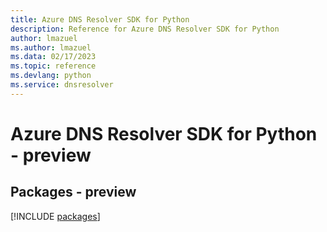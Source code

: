 ```yaml
---
title: Azure DNS Resolver SDK for Python
description: Reference for Azure DNS Resolver SDK for Python
author: lmazuel
ms.author: lmazuel
ms.data: 02/17/2023
ms.topic: reference
ms.devlang: python
ms.service: dnsresolver
---
```

# Azure DNS Resolver SDK for Python - preview
## Packages - preview
[!INCLUDE [packages](dns-resolver-index.md)]